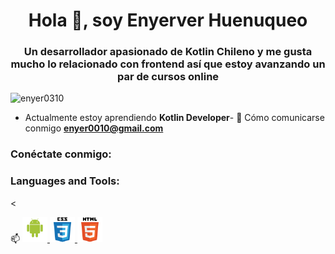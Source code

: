 <h1 align="center">Hola 👋, soy Enyerver Huenuqueo</h1><h3 align="center">Un desarrollador apasionado de Kotlin Chileno y me gusta mucho lo relacionado con frontend así que estoy avanzando un par de cursos online</h3><p align="left"> <img src="https://komarev.com/ghpvc/?username=enyer0310&label=Profile%20views&color=0e75b6&style=flat" alt="enyer0310" /> </p>




- Actualmente estoy aprendiendo **Kotlin Developer**- 🌱 Cómo comunicarse conmigo **enyer0010@gmail.com**

<h3 align="left">Conéctate conmigo:</h3><p align="left">
</p><h3 align="left">Languages and Tools:</h3><



📫 <a href="https://developer.android.com" target="_blank" rel="noreferrer"> <img src="https://raw.githubusercontent.com/devicons/devicon/master/icons/android/android-original-wordmark.svg" alt="android" width="40" height="40"/> </a> <a href="https://www.w3schools.com/css/" target="_blank" rel="noreferrer"> <img src="https://raw.githubusercontent.com/devicons/devicon/master/icons/css3/css3-original-wordmark.svg" alt="css3" width="40" height="40"/> </a> <a href="https://www.w3.org/html/" target="_blank" rel="noreferrer"> <img src="https://raw.githubusercontent.com/devicons/devicon/master/icons/html5/html5-original-wordmark.svg" alt="html5" width="40" height="40"/> </a> </p>
